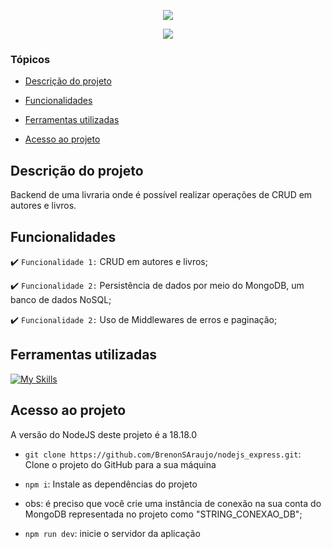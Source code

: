 <p align="center">
<img src="https://github.com/user-attachments/assets/cbf78611-9bae-4ccb-a702-b2a360a0fe9b"/>
</p>
<p align="center">
<img loading="lazy" src="http://img.shields.io/static/v1?label=STATUS&message=ABERTO%20PARA%20DESENVOLVIMENTO&color=GREEN&style=for-the-badge"/>
</p>

### Tópicos 

- [Descrição do projeto](#descrição-do-projeto)

- [Funcionalidades](#funcionalidades)

- [Ferramentas utilizadas](#ferramentas-utilizadas)

- [Acesso ao projeto](#acesso-ao-projeto)

## Descrição do projeto 
<p align="left">Backend de uma livraria onde é possível realizar operações de CRUD em autores e livros.</p>

## Funcionalidades

:heavy_check_mark: `Funcionalidade 1:` CRUD em autores e livros;

:heavy_check_mark: `Funcionalidade 2:` Persistência de dados por meio do MongoDB, um banco de dados NoSQL;

:heavy_check_mark: `Funcionalidade 2:` Uso de Middlewares de erros e paginação;

## Ferramentas utilizadas
[![My Skills](https://skillicons.dev/icons?i=nodejs,express,mongodb)](https://skillicons.dev)


###

## Acesso ao projeto
 <p align="left"> 
  A versão do NodeJS deste projeto é a 18.18.0
 </p>
 
  - ``git clone https://github.com/BrenonSAraujo/nodejs_express.git``: Clone o projeto do GitHub para a sua máquina
  
  - ``npm i``: Instale as dependências do projeto
    
  - obs: é preciso que você crie uma instância de conexão na sua conta do MongoDB representada no projeto como "STRING_CONEXAO_DB";
  
  - ``npm run dev``: inicie o servidor da aplicação

